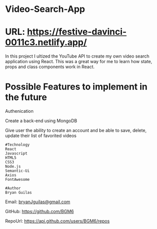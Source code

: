 # Video-Search-App

# URL: https://festive-davinci-0011c3.netlify.app/

In this project I ultized the YouTube API to create my own video search application using React.
This was a great way for me to learn how state, props and class components work in React.
    
# Possible Features to implement in the future

Authenication

Create a back-end using MongoDB

Give user the ability to create an account and be able to save, delete, update  their list of favorited videos

    #Technology
    React
    Javascript
    HTML5
    CSS3
    Node.js
    Semantic-Ui
    Axios
    FontAwesome
    
    #Author 
    Bryan Guilas
        
Email: bryanJguilas@gmail.com
    
GitHub: https://github.com/BGM6
    
RepoUrl: https://api.github.com/users/BGM6/repos
